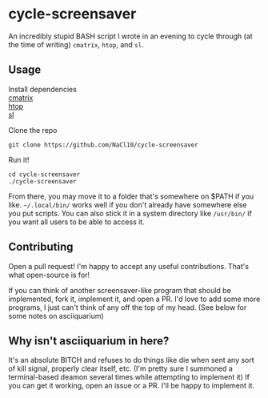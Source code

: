 # cycle-screensaver

An incredibly stupid BASH script I wrote in an evening to cycle through (at the time of writing) `cmatrix`, `htop`, and `sl`. 

## Usage

Install dependencies  
[cmatrix](https://github.com/abishekvashok/cmatrix)  
[htop](https://github.com/hishamhm/htop)  
[sl](https://github.com/mtoyoda/sl)

Clone the repo
```
git clone https://github.com/NaCl10/cycle-screensaver
```

Run it!
```
cd cycle-screensaver
./cycle-screensaver
```

From there, you may move it to a folder that's somewhere on $PATH if you like. `~/.local/bin/` works well if you don't already have somewhere else you put scripts. You can also stick it in a system directory like `/usr/bin/` if you want all users to be able to access it.

## Contributing

Open a pull request! I'm happy to accept any useful contributions. That's what open-source is for!

If you can think of another screensaver-like program that should be implemented, fork it, implement it, and open a PR. I'd love to add some more programs, I just can't think of any off the top of my head. (See below for some notes on asciiquarium)

## Why isn't asciiquarium in here?

It's an absolute BITCH and refuses to do things like die when sent any sort of kill signal, properly clear itself, etc. (I'm pretty sure I summoned a terminal-based deamon several times while attempting to implement it) If you can get it working, open an issue or a PR. I'll be happy to implement it.
